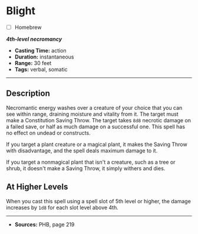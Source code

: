 # Blight
- [ ] Homebrew

***4th-level necromancy***
- **Casting Time:** action
- **Duration:** instantaneous
- **Range:** 30 feet
- **Tags:** verbal, somatic

---

## Description
Necromantic energy washes over a creature of your choice that you can see within range, draining moisture and vitality from it.
The target must make a Constitution Saving Throw.
The target takes `8d8` necrotic damage on a failed save, or half as much damage on a successful one.
This spell has no effect on undead or constructs.

If you target a plant creature or a magical plant, it makes the Saving Throw with disadvantage, and the spell deals maximum damage to it.

If you target a nonmagical plant that isn't a creature, such as a tree or shrub, it doesn't make a Saving Throw, it simply withers and dies.

## At Higher Levels
When you cast this spell using a spell slot of 5th level or higher, the damage increases by `1d8` for each slot level above 4th.

---

- **Sources:** PHB, page 219
